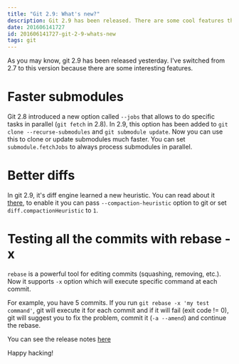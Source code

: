 ```yaml
---
title: "Git 2.9: What's new?"
description: Git 2.9 has been released. There are some cool features that I want to show.
date: 201606141727
id: 201606141727-git-2-9-whats-new
tags: git
---
```


As you may know, git 2.9 has been released yesterday. I've switched from 2.7
to this version because there are some interesting features.

# Faster submodules

Git 2.8 introduced a new option called `--jobs` that allows to do specific
tasks in parallel (`git fetch` in 2.8). In 2.9, this option has been added
to `git clone --recurse-submodules` and `git submodule update`.
Now you can use this to clone or update submodules much faster. You can set
`submodule.fetchJobs` to always process submodules in parallel.

# Better diffs

In git 2.9, it's diff engine learned a new heuristic. You can read about it
[there][1], to enable it you can pass `--compaction-heuristic` option to git or
set `diff.compactionHeuristic` to `1`.

# Testing all the commits with rebase -x

`rebase` is a powerful tool for editing commits (squashing, removing, etc.).
Now it supports `-x` option which will execute specific command at each commit.

For example, you have 5 commits. If you run `git rebase -x 'my test command'`,
git will execute it for each commit and if it will fail (exit code != 0), git
will suggest you to fix the problem, commit it (`-a --amend`) and continue
the rebase.

You can see the release notes [here][2]

Happy hacking!

[1]: //github.com/blog/2188-git-2-9-has-been-released
[2]: //github.com/git/git/blob/v2.9.0/Documentation/RelNotes/2.9.0.txt